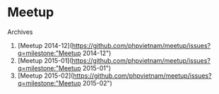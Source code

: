 Meetup
======

Archives

1. [Meetup 2014-12](https://github.com/phpvietnam/meetup/issues?q=milestone:"Meetup 2014-12")
2. [Meetup 2015-01](https://github.com/phpvietnam/meetup/issues?q=milestone:"Meetup 2015-01")
3. [Meetup 2015-02](https://github.com/phpvietnam/meetup/issues?q=milestone:"Meetup 2015-02")
